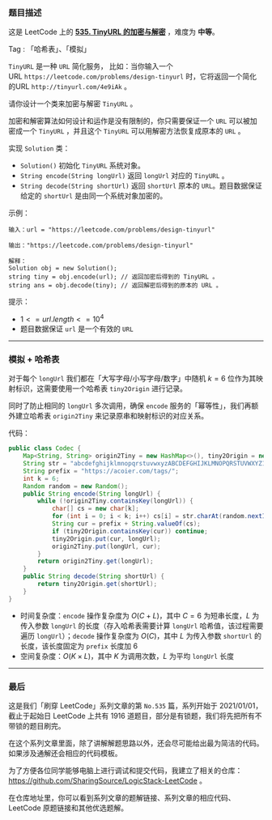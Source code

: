 ### 题目描述

这是 LeetCode 上的 **[535. TinyURL 的加密与解密](https://leetcode.cn/problems/encode-and-decode-tinyurl/solution/by-ac_oier-ca6o/)** ，难度为 **中等**。

Tag : 「哈希表」、「模拟」



`TinyURL` 是一种 `URL` 简化服务， 比如：当你输入一个 URL `https://leetcode.com/problems/design-tinyurl` 时，它将返回一个简化的URL `http://tinyurl.com/4e9iAk` 。

请你设计一个类来加密与解密 `TinyURL` 。

加密和解密算法如何设计和运作是没有限制的，你只需要保证一个 `URL` 可以被加密成一个 `TinyURL` ，并且这个 `TinyURL` 可以用解密方法恢复成原本的 `URL` 。

实现 `Solution` 类：
* `Solution()` 初始化 `TinyURL` 系统对象。
* `String encode(String longUrl)` 返回 `longUrl` 对应的 `TinyURL` 。
* `String decode(String shortUrl)` 返回 `shortUrl` 原本的 `URL`。题目数据保证给定的 `shortUrl` 是由同一个系统对象加密的。

示例：
```
输入：url = "https://leetcode.com/problems/design-tinyurl"

输出："https://leetcode.com/problems/design-tinyurl"

解释：
Solution obj = new Solution();
string tiny = obj.encode(url); // 返回加密后得到的 TinyURL 。
string ans = obj.decode(tiny); // 返回解密后得到的原本的 URL 。
```

提示：
* $1 <= url.length <= 10^4$
* 题目数据保证 `url` 是一个有效的 `URL`

---

### 模拟 + 哈希表

对于每个 `longUrl` 我们都在「大写字母/小写字母/数字」中随机 $k = 6$ 位作为其映射标识，这需要使用一个哈希表 `tiny2Origin` 进行记录。

同时了防止相同的 `longUrl` 多次调用，确保 `encode` 服务的「幂等性」，我们再额外建立哈希表 `origin2Tiny` 来记录原串和映射标识的对应关系。

代码：
```Java
public class Codec {
    Map<String, String> origin2Tiny = new HashMap<>(), tiny2Origin = new HashMap<>();
    String str = "abcdefghijklmnopqrstuvwxyzABCDEFGHIJKLMNOPQRSTUVWXYZ1234567890";
    String prefix = "https://acoier.com/tags/";
    int k = 6;
    Random random = new Random();
    public String encode(String longUrl) {
        while (!origin2Tiny.containsKey(longUrl)) {
            char[] cs = new char[k];
            for (int i = 0; i < k; i++) cs[i] = str.charAt(random.nextInt(str.length()));
            String cur = prefix + String.valueOf(cs);
            if (tiny2Origin.containsKey(cur)) continue;
            tiny2Origin.put(cur, longUrl);
            origin2Tiny.put(longUrl, cur);
        }
        return origin2Tiny.get(longUrl);
    }
    public String decode(String shortUrl) {
		return tiny2Origin.get(shortUrl);
    }
}
```
* 时间复杂度：`encode` 操作复杂度为 $O(C + L)$，其中 $C = 6$ 为短串长度，$L$ 为传入参数 `longUrl` 的长度（存入哈希表需要计算 `longUrl` 哈希值，该过程需要遍历 `longUrl`）；`decode` 操作复杂度为 $O(C)$，其中 $L$ 为传入参数 `shortUrl` 的长度，该长度固定为 `prefix` 长度加 $6$
* 空间复杂度：$O(K \times L)$，其中 $K$ 为调用次数，$L$ 为平均 `longUrl` 长度

---

### 最后

这是我们「刷穿 LeetCode」系列文章的第 `No.535` 篇，系列开始于 2021/01/01，截止于起始日 LeetCode 上共有 1916 道题目，部分是有锁题，我们将先把所有不带锁的题目刷完。

在这个系列文章里面，除了讲解解题思路以外，还会尽可能给出最为简洁的代码。如果涉及通解还会相应的代码模板。

为了方便各位同学能够电脑上进行调试和提交代码，我建立了相关的仓库：https://github.com/SharingSource/LogicStack-LeetCode 。

在仓库地址里，你可以看到系列文章的题解链接、系列文章的相应代码、LeetCode 原题链接和其他优选题解。

